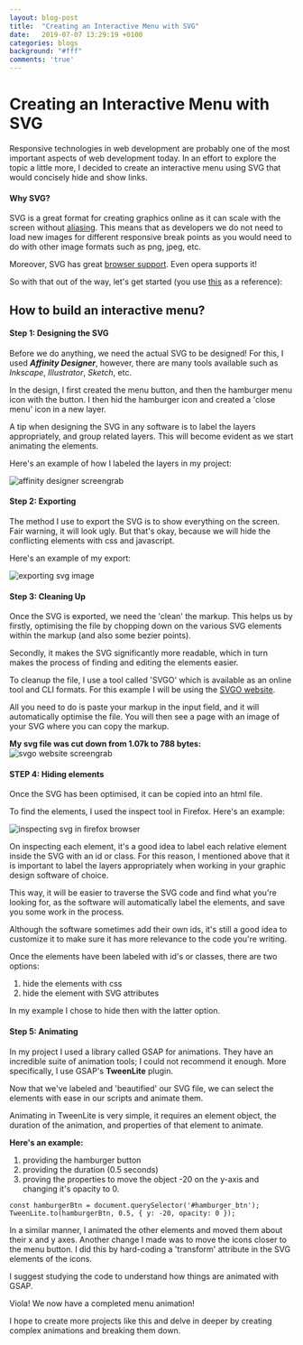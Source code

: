 ```yaml
---
layout: blog-post
title:  "Creating an Interactive Menu with SVG"
date:   2019-07-07 13:29:19 +0100
categories: blogs
background: "#fff"
comments: 'true'
---
```

# Creating an Interactive Menu with SVG

Responsive technologies in web development are probably one of the most important aspects of web development today. In an effort to explore the topic a little more, I decided to create an interactive menu using SVG that would concisely hide and show links.

#### Why SVG?

SVG is a great format for creating graphics online as it can scale with the screen without [aliasing](). This means that as developers we do not need to load new images for different responsive break points as you would need to do with other image formats such as png, jpeg, etc.

Moreover, SVG has great [browser support](). Even opera supports it!

So with that out of the way, let's get started (you use [this](https://codepen.io/mentezz/pen/LKgWQw) as a reference):

## How to build an interactive menu?

#### Step 1: Designing the SVG

Before we do anything, we need the actual SVG to be designed! For this, I used ***Affinity Designer***, however, there are many tools available such as *Inkscape*, *Illustrator*, *Sketch*, etc.

In the design, I first created the menu button, and then the hamburger menu icon with the button. I then hid the hamburger icon and created a 'close menu' icon in a new layer.

A tip when designing the SVG in any software is to label the layers appropriately, and group related layers. This will become evident as we start animating the elements.

Here's an example of how I labeled the layers in my project:

![affinity designer screengrab](../assets/img/ad_menu_layers.png)

#### Step 2: Exporting

The method I use to export the SVG is to show everything on the screen. Fair warning, it will look ugly. But that's okay, because we will hide the conflicting elements with css and javascript.

Here's an example of my export:

![exporting svg image](../assets/img/svg_menu_export.png)

#### Step 3: Cleaning Up
Once the SVG is exported, we need the 'clean' the markup.
This helps us by firstly, optimising the file by chopping down on the various SVG elements within the markup (and also some bezier points).

Secondly, it makes the SVG significantly more readable, which in turn makes the process of finding and editing the elements easier.

To cleanup the file, I use a tool called 'SVGO' which is available as an online tool and CLI formats. For this example I will be using the [SVGO website](https://jakearchibald.github.io/svgomg/).

All you need to do is paste your markup in the input field, and it will automatically optimise the file. You will then see a page with an image of your SVG where you can copy the markup.

**My svg file was cut down from 1.07k to 788 bytes:**
![svgo website screengrab](../assets/img/svgo_int_menu.png)


#### STEP 4: Hiding elements

Once the SVG has been optimised, it can be copied into an html file.

To find the elements, I used the inspect tool in Firefox. Here's an example:

![inspecting svg in firefox browser](../assets/img/firefox_svg_inspect.png)

On inspecting each element, it's a good idea to label each relative element inside the SVG with an id or class. For this reason, I mentioned above that it is important to label the layers appropriately when working in your graphic design software of choice.

This way, it will be easier to traverse the SVG code and find what you're looking for, as the software will automatically label the elements, and save you some work in the process.

Although the software sometimes add their own ids, it's still a good idea to customize it to make sure it has more relevance to the code you're writing.

Once the elements have been labeled with id's or classes, there are two options:

1. hide the elements with css
2. hide the element with SVG attributes

In my example I chose to hide then with the latter option.

#### Step 5: Animating

In my project I used a library called GSAP for animations. They have an incredible suite of animation tools; I could not recommend it enough. More specifically, I use GSAP's **TweenLite** plugin.

Now that we've labeled and 'beautified' our SVG file, we can select the elements with ease in our scripts and animate them.

Animating in TweenLite is very simple, it requires an element object, the duration of the animation, and properties of that element to animate.

**Here's an example:**
1. providing the hamburger button
2. providing the duration (0.5 seconds)
3. proving the properties to move the object -20 on the y-axis and changing it's opacity to 0.

```
const hamburgerBtn = document.querySelector('#hamburger_btn');
TweenLite.to(hamburgerBtn, 0.5, { y: -20, opacity: 0 });
```

In a similar manner, I animated the other elements and moved them about their x and y axes. Another change I made was to move the icons closer to the menu button. I did this by hard-coding a 'transform' attribute in the SVG elements of the icons.

I suggest studying the code to understand how things are animated with GSAP.

Viola! We now have a completed menu animation!

I hope to create more projects like this and delve in deeper by creating complex animations and breaking them down.
